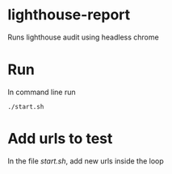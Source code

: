 # lighthouse-report

Runs lighthouse audit using headless chrome

# Run

In command line run
```
./start.sh
```

# Add urls to test
In the file *start.sh*, add new urls inside the loop
